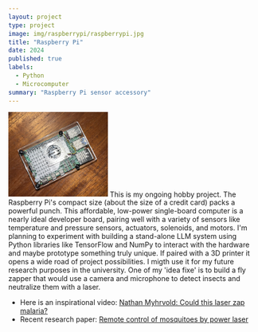 ```yaml
---
layout: project
type: project
image: img/raspberrypi/raspberrypi.jpg
title: "Raspberry Pi"
date: 2024
published: true
labels:
  - Python
  - Microcomputer
summary: "Raspberry Pi sensor accessory"
---
```

<img width="200px" class="rounded float-start pe-4" src="../img/raspberrypi/raspberrypi3.jpg"> This is my ongoing hobby project. The Raspberry Pi's compact size (about the size of a credit card) packs a powerful punch. This affordable, low-power single-board computer is a nearly ideal developer board, 
pairing well with a variety of sensors like temperature and pressure sensors, actuators, solenoids, and motors. I'm planning to experiment with building a stand-alone LLM system using Python libraries like TensorFlow and NumPy to interact with the hardware and maybe prototype something truly unique. 
If paired with a 3D printer it opens a wide road of project possibilities. I migth use it for my future research purposes in the university.
One of my 'idea fixe' is to build a fly zapper that would use a camera and microphone to detect insects and neutralize them with a laser. 
- Here is an inspirational video: [Nathan Myhrvold: Could this laser zap malaria?](https://youtu.be/kcwBH_Uevxo?si=7X4wp0NLz99jN4FG)
- Recent research paper: [Remote control of mosquitoes by power laser](https://doi.org/10.1007/s11554-021-01079-x)
<br />
<br />
<br />
<br />
<br />
<br />
<br />
<br />
<br />
<br />
<br />
<br />
<br />
<br />
<br />
<br />
<br />
<br />
<br />
<br />

